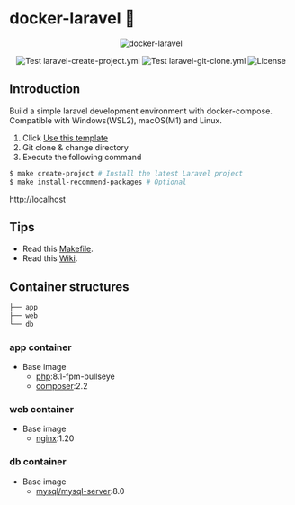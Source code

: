 # docker-laravel 🐳

<p align="center">
    <img src="https://user-images.githubusercontent.com/35098175/145682384-0f531ede-96e0-44c3-a35e-32494bd9af42.png" alt="docker-laravel">
</p>
<p align="center">
    <img src="https://github.com/ucan-lab/docker-laravel/actions/workflows/laravel-create-project.yml/badge.svg" alt="Test laravel-create-project.yml">
    <img src="https://github.com/ucan-lab/docker-laravel/actions/workflows/laravel-git-clone.yml/badge.svg" alt="Test laravel-git-clone.yml">
    <img src="https://img.shields.io/github/license/ucan-lab/docker-laravel" alt="License">
</p>

## Introduction

Build a simple laravel development environment with docker-compose. Compatible with Windows(WSL2), macOS(M1) and Linux.

1. Click [Use this template](https://github.com/ucan-lab/docker-laravel/generate)
2. Git clone & change directory
3. Execute the following command

```bash
$ make create-project # Install the latest Laravel project
$ make install-recommend-packages # Optional
```

http://localhost

## Tips

-   Read this [Makefile](https://github.com/ucan-lab/docker-laravel/blob/main/Makefile).
-   Read this [Wiki](https://github.com/ucan-lab/docker-laravel/wiki).

## Container structures

```bash
├── app
├── web
└── db
```

### app container

-   Base image
    -   [php](https://hub.docker.com/_/php):8.1-fpm-bullseye
    -   [composer](https://hub.docker.com/_/composer):2.2

### web container

-   Base image
    -   [nginx](https://hub.docker.com/_/nginx):1.20

### db container

-   Base image
    -   [mysql/mysql-server](https://hub.docker.com/r/mysql/mysql-server):8.0
